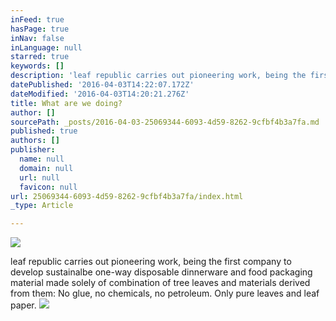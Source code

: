 ```yaml
---
inFeed: true
hasPage: true
inNav: false
inLanguage: null
starred: true
keywords: []
description: 'leaf republic carries out pioneering work, being the first company to develop sustainalbe one-way disposable dinnerware and food packaging material made solely of combination of tree leaves and materials derived from them: No glue, no chemicals, no petroleum. Only pure leaves and leaf paper.'
datePublished: '2016-04-03T14:22:07.172Z'
dateModified: '2016-04-03T14:20:21.276Z'
title: What are we doing?
author: []
sourcePath: _posts/2016-04-03-25069344-6093-4d59-8262-9cfbf4b3a7fa.md
published: true
authors: []
publisher:
  name: null
  domain: null
  url: null
  favicon: null
url: 25069344-6093-4d59-8262-9cfbf4b3a7fa/index.html
_type: Article

---
```

![](https://the-grid-user-content.s3-us-west-2.amazonaws.com/04f10950-d6d9-4791-a383-725ae306f044.png)

leaf republic carries out pioneering work, being the first company to develop sustainalbe one-way disposable dinnerware and food packaging material made solely of combination of tree leaves and materials derived from them: No glue, no chemicals, no petroleum. Only pure leaves and leaf paper.
![](https://the-grid-user-content.s3-us-west-2.amazonaws.com/bd6a9edd-b248-473e-8e07-34e2b0f6c889.png)